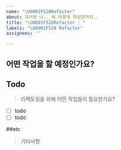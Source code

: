 ```yaml
---
name: "\U0001F528Refactor"
about: 과거의 나.. 왜 이렇게 작성한거지..
title: "\U0001F528Refactor : "
labels: "\U0001F528 Refactor"
assignees: ''

---
```


## 어떤 작업을 할 예정인가요?

## Todo
> 리팩토링을 위해 어떤 작업들이 필요한가요?
- [ ] todo
- [ ] todo

##etc
> 기타사항
